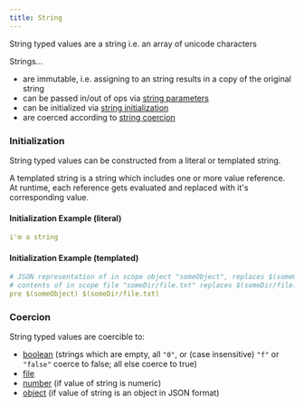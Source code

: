 ```yaml
---
title: String
---
```


String typed values are a string i.e. an array of unicode characters

Strings...
- are immutable, i.e. assigning to an string results in a copy of the original string
- can be passed in/out of ops via [string parameters](../op-directory/op/parameter/string.md)
- can be initialized via [string initialization](#initialization)
- are coerced according to [string coercion](#coercion)

### Initialization
String typed values can be constructed from a literal or templated string.
 
A templated string is a string which includes one or more value reference.
At runtime, each reference gets evaluated and replaced with it's corresponding value.

#### Initialization Example (literal)

```yaml
i'm a string
```

#### Initialization Example (templated)
```yaml
# JSON representation of in scope object "someObject", replaces $(someObject) in the string
# contents of in scope file "someDir/file.txt" replaces $(someDir/file.txt) in the string
pre $(someObject) $(someDir/file.txt)
```

### Coercion
String typed values are coercible to:

- [boolean](boolean.md) (strings which are empty, all `"0"`, or (case insensitive) `"f"` or `"false"` coerce to false; all else coerce to true)
- [file](file.md)
- [number](number.md) (if value of string is numeric)
- [object](object.md) (if value of string is an object in JSON format)

